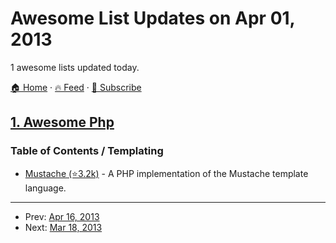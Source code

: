 # Awesome List Updates on Apr 01, 2013

1 awesome lists updated today.

[🏠 Home](/README.md) · [🔥 Feed](https://test.trackawesomelist.com/feed.xml) · [📮 Subscribe](https://trackawesomelist.us17.list-manage.com/subscribe?u=d2f0117aa829c83a63ec63c2f&id=36a103854c)



## [1. Awesome Php](/content/ziadoz/awesome-php/README.md)

### Table of Contents / Templating

*   [Mustache (⭐3.2k)](https://github.com/bobthecow/mustache.php) - A PHP implementation of the Mustache template language.

---

- Prev: [Apr 16, 2013](/content/2013/04/16/README.md)
- Next: [Mar 18, 2013](/content/2013/03/18/README.md)